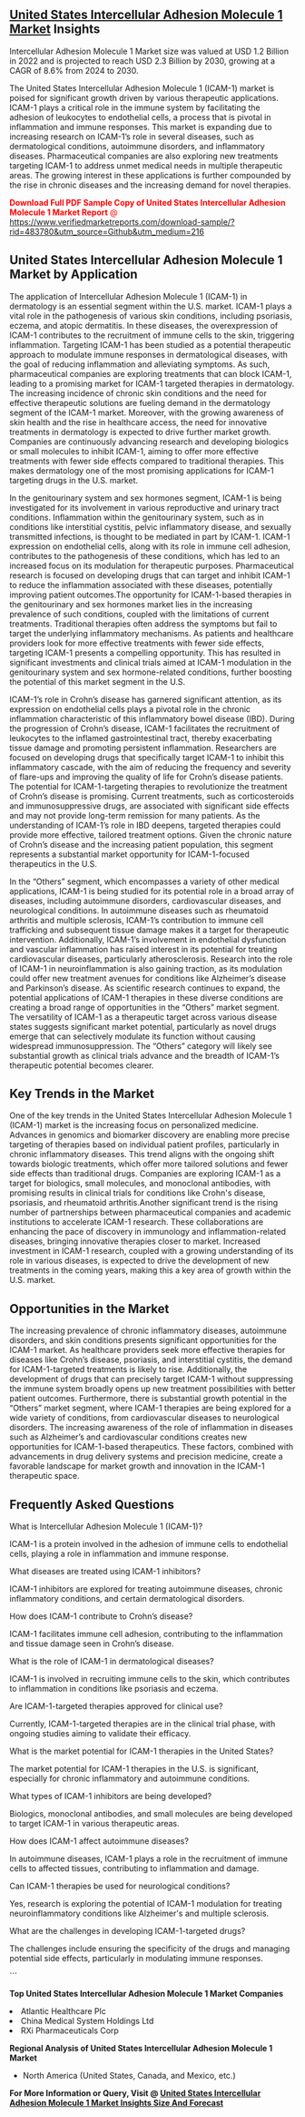 <h2><a href="https://www.verifiedmarketreports.com/download-sample/?rid=483780&amp;utm_source=Github&amp;utm_medium=216" target="_blank">United States Intercellular Adhesion Molecule 1 Market</a> Insights</h2><p>Intercellular Adhesion Molecule 1 Market size was valued at USD 1.2 Billion in 2022 and is projected to reach USD 2.3 Billion by 2030, growing at a CAGR of 8.6% from 2024 to 2030.</p><p><p>The United States Intercellular Adhesion Molecule 1 (ICAM-1) market is poised for significant growth driven by various therapeutic applications. ICAM-1 plays a critical role in the immune system by facilitating the adhesion of leukocytes to endothelial cells, a process that is pivotal in inflammation and immune responses. This market is expanding due to increasing research on ICAM-1’s role in several diseases, such as dermatological conditions, autoimmune disorders, and inflammatory diseases. Pharmaceutical companies are also exploring new treatments targeting ICAM-1 to address unmet medical needs in multiple therapeutic areas. The growing interest in these applications is further compounded by the rise in chronic diseases and the increasing demand for novel therapies. <p><span class=""><span style="color: #ff0000;"><strong>Download Full PDF Sample Copy of United States Intercellular Adhesion Molecule 1 Market Report</strong> @ </span><a href="https://www.verifiedmarketreports.com/download-sample/?rid=483780&amp;utm_source=Github&amp;utm_medium=216" target="_blank">https://www.verifiedmarketreports.com/download-sample/?rid=483780&amp;utm_source=Github&amp;utm_medium=216</a></span></p></p><h2>United States Intercellular Adhesion Molecule 1 Market by Application</h2><p>The application of Intercellular Adhesion Molecule 1 (ICAM-1) in dermatology is an essential segment within the U.S. market. ICAM-1 plays a vital role in the pathogenesis of various skin conditions, including psoriasis, eczema, and atopic dermatitis. In these diseases, the overexpression of ICAM-1 contributes to the recruitment of immune cells to the skin, triggering inflammation. Targeting ICAM-1 has been studied as a potential therapeutic approach to modulate immune responses in dermatological diseases, with the goal of reducing inflammation and alleviating symptoms. As such, pharmaceutical companies are exploring treatments that can block ICAM-1, leading to a promising market for ICAM-1 targeted therapies in dermatology. The increasing incidence of chronic skin conditions and the need for effective therapeutic solutions are fueling demand in the dermatology segment of the ICAM-1 market. Moreover, with the growing awareness of skin health and the rise in healthcare access, the need for innovative treatments in dermatology is expected to drive further market growth. Companies are continuously advancing research and developing biologics or small molecules to inhibit ICAM-1, aiming to offer more effective treatments with fewer side effects compared to traditional therapies. This makes dermatology one of the most promising applications for ICAM-1 targeting drugs in the U.S. market.</p><p>In the genitourinary system and sex hormones segment, ICAM-1 is being investigated for its involvement in various reproductive and urinary tract conditions. Inflammation within the genitourinary system, such as in conditions like interstitial cystitis, pelvic inflammatory disease, and sexually transmitted infections, is thought to be mediated in part by ICAM-1. ICAM-1 expression on endothelial cells, along with its role in immune cell adhesion, contributes to the pathogenesis of these conditions, which has led to an increased focus on its modulation for therapeutic purposes. Pharmaceutical research is focused on developing drugs that can target and inhibit ICAM-1 to reduce the inflammation associated with these diseases, potentially improving patient outcomes.The opportunity for ICAM-1-based therapies in the genitourinary and sex hormones market lies in the increasing prevalence of such conditions, coupled with the limitations of current treatments. Traditional therapies often address the symptoms but fail to target the underlying inflammatory mechanisms. As patients and healthcare providers look for more effective treatments with fewer side effects, targeting ICAM-1 presents a compelling opportunity. This has resulted in significant investments and clinical trials aimed at ICAM-1 modulation in the genitourinary system and sex hormone-related conditions, further boosting the potential of this market segment in the U.S.</p><p>ICAM-1’s role in Crohn’s disease has garnered significant attention, as its expression on endothelial cells plays a pivotal role in the chronic inflammation characteristic of this inflammatory bowel disease (IBD). During the progression of Crohn’s disease, ICAM-1 facilitates the recruitment of leukocytes to the inflamed gastrointestinal tract, thereby exacerbating tissue damage and promoting persistent inflammation. Researchers are focused on developing drugs that specifically target ICAM-1 to inhibit this inflammatory cascade, with the aim of reducing the frequency and severity of flare-ups and improving the quality of life for Crohn’s disease patients. The potential for ICAM-1-targeting therapies to revolutionize the treatment of Crohn’s disease is promising. Current treatments, such as corticosteroids and immunosuppressive drugs, are associated with significant side effects and may not provide long-term remission for many patients. As the understanding of ICAM-1’s role in IBD deepens, targeted therapies could provide more effective, tailored treatment options. Given the chronic nature of Crohn’s disease and the increasing patient population, this segment represents a substantial market opportunity for ICAM-1-focused therapeutics in the U.S.</p><p>In the “Others” segment, which encompasses a variety of other medical applications, ICAM-1 is being studied for its potential role in a broad array of diseases, including autoimmune disorders, cardiovascular diseases, and neurological conditions. In autoimmune diseases such as rheumatoid arthritis and multiple sclerosis, ICAM-1’s contribution to immune cell trafficking and subsequent tissue damage makes it a target for therapeutic intervention. Additionally, ICAM-1’s involvement in endothelial dysfunction and vascular inflammation has raised interest in its potential for treating cardiovascular diseases, particularly atherosclerosis. Research into the role of ICAM-1 in neuroinflammation is also gaining traction, as its modulation could offer new treatment avenues for conditions like Alzheimer’s disease and Parkinson’s disease. As scientific research continues to expand, the potential applications of ICAM-1 therapies in these diverse conditions are creating a broad range of opportunities in the “Others” market segment. The versatility of ICAM-1 as a therapeutic target across various disease states suggests significant market potential, particularly as novel drugs emerge that can selectively modulate its function without causing widespread immunosuppression. The “Others” category will likely see substantial growth as clinical trials advance and the breadth of ICAM-1’s therapeutic potential becomes clearer.</p><h2>Key Trends in the Market</h2><p>One of the key trends in the United States Intercellular Adhesion Molecule 1 (ICAM-1) market is the increasing focus on personalized medicine. Advances in genomics and biomarker discovery are enabling more precise targeting of therapies based on individual patient profiles, particularly in chronic inflammatory diseases. This trend aligns with the ongoing shift towards biologic treatments, which offer more tailored solutions and fewer side effects than traditional drugs. Companies are exploring ICAM-1 as a target for biologics, small molecules, and monoclonal antibodies, with promising results in clinical trials for conditions like Crohn's disease, psoriasis, and rheumatoid arthritis.Another significant trend is the rising number of partnerships between pharmaceutical companies and academic institutions to accelerate ICAM-1 research. These collaborations are enhancing the pace of discovery in immunology and inflammation-related diseases, bringing innovative therapies closer to market. Increased investment in ICAM-1 research, coupled with a growing understanding of its role in various diseases, is expected to drive the development of new treatments in the coming years, making this a key area of growth within the U.S. market.</p><h2>Opportunities in the Market</h2><p>The increasing prevalence of chronic inflammatory diseases, autoimmune disorders, and skin conditions presents significant opportunities for the ICAM-1 market. As healthcare providers seek more effective therapies for diseases like Crohn’s disease, psoriasis, and interstitial cystitis, the demand for ICAM-1-targeted treatments is likely to rise. Additionally, the development of drugs that can precisely target ICAM-1 without suppressing the immune system broadly opens up new treatment possibilities with better patient outcomes. Furthermore, there is substantial growth potential in the “Others” market segment, where ICAM-1 therapies are being explored for a wide variety of conditions, from cardiovascular diseases to neurological disorders. The increasing awareness of the role of inflammation in diseases such as Alzheimer’s and cardiovascular conditions creates new opportunities for ICAM-1-based therapeutics. These factors, combined with advancements in drug delivery systems and precision medicine, create a favorable landscape for market growth and innovation in the ICAM-1 therapeutic space.</p><h2>Frequently Asked Questions</h2><p>What is Intercellular Adhesion Molecule 1 (ICAM-1)?</p><p>ICAM-1 is a protein involved in the adhesion of immune cells to endothelial cells, playing a role in inflammation and immune response.</p><p>What diseases are treated using ICAM-1 inhibitors?</p><p>ICAM-1 inhibitors are explored for treating autoimmune diseases, chronic inflammatory conditions, and certain dermatological disorders.</p><p>How does ICAM-1 contribute to Crohn’s disease?</p><p>ICAM-1 facilitates immune cell adhesion, contributing to the inflammation and tissue damage seen in Crohn’s disease.</p><p>What is the role of ICAM-1 in dermatological diseases?</p><p>ICAM-1 is involved in recruiting immune cells to the skin, which contributes to inflammation in conditions like psoriasis and eczema.</p><p>Are ICAM-1-targeted therapies approved for clinical use?</p><p>Currently, ICAM-1-targeted therapies are in the clinical trial phase, with ongoing studies aiming to validate their efficacy.</p><p>What is the market potential for ICAM-1 therapies in the United States?</p><p>The market potential for ICAM-1 therapies in the U.S. is significant, especially for chronic inflammatory and autoimmune conditions.</p><p>What types of ICAM-1 inhibitors are being developed?</p><p>Biologics, monoclonal antibodies, and small molecules are being developed to target ICAM-1 in various therapeutic areas.</p><p>How does ICAM-1 affect autoimmune diseases?</p><p>In autoimmune diseases, ICAM-1 plays a role in the recruitment of immune cells to affected tissues, contributing to inflammation and damage.</p><p>Can ICAM-1 therapies be used for neurological conditions?</p><p>Yes, research is exploring the potential of ICAM-1 modulation for treating neuroinflammatory conditions like Alzheimer's and multiple sclerosis.</p><p>What are the challenges in developing ICAM-1-targeted drugs?</p><p>The challenges include ensuring the specificity of the drugs and managing potential side effects, particularly in modulating immune responses.</p>```</p><p><strong>Top United States Intercellular Adhesion Molecule 1 Market Companies</strong></p><div data-test-id=""><p><li>Atlantic Healthcare Plc</li><li> China Medical System Holdings Ltd</li><li> RXi Pharmaceuticals Corp</li></p><div><strong>Regional Analysis of&nbsp;United States Intercellular Adhesion Molecule 1 Market</strong></div><ul><li dir="ltr"><p dir="ltr">North America&nbsp;(United States, Canada, and Mexico, etc.)</p></li></ul><p><strong>For More Information or Query, Visit @&nbsp;</strong><strong><a href="https://www.verifiedmarketreports.com/product/intercellular-adhesion-molecule-1-market-size-and-forecast/?utm_source=Github&amp;utm_medium=216" target="_blank">United States Intercellular Adhesion Molecule 1 Market Insights Size And Forecast</a></strong></p></div>
